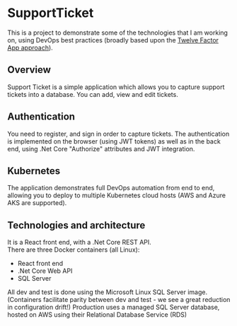 SupportTicket
=============


This is a project to demonstrate some of the technologies that I am working on, using DevOps best practices (broadly based upon the [Twelve Factor App approach](https://12factor.net/)).

## Overview
Support Ticket is a simple application which allows you to capture support tickets into a database. You can add, view and edit tickets. 

## Authentication
You need to register, and sign in order to capture tickets.  The authentication is implemented on the browser (using JWT tokens) as well as in the back end, using .Net Core "Authorize" attributes and JWT integration.

## Kubernetes
The application demonstrates full DevOps automation from end to end, allowing you to deploy to multiple Kubernetes cloud hosts (AWS and Azure AKS are supported).

## Technologies and architecture
It is a React front end, with a .Net Core REST API.  
There are three Docker containers (all Linux): 

* React front end
* .Net Core Web API
* SQL Server

All dev and test is done using the Microsoft Linux SQL Server image.  (Containers facilitate parity between dev and test - we see a great reduction in configuration drift!)
Production uses a managed SQL Server database, hosted on AWS using their Relational Database Service (RDS)









